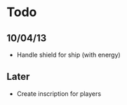 # Todo

## 10/04/13 
* Handle shield for ship (with energy)

## Later
* Create inscription for players
